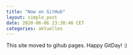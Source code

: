 ```yaml
---
title: "Now on GitHub"
layout: simple_post
date: 2020-06-06 23:30:48 CET
categories: aktuelles
---
```

This site moved to gihub pages. 
Happy GitDay! 
:)
